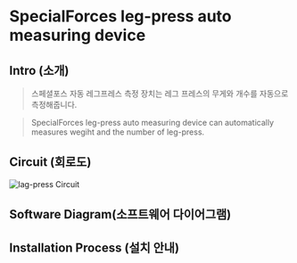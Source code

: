 # SpecialForces leg-press auto measuring device

## Intro (소개)
>스페셜포스 자동 레그프레스 측정 장치는 레그 프레스의 무게와 개수를 자동으로 측정해줍니다.

>SpecialForces leg-press auto measuring device can automatically measures wegiht and the number of leg-press.

## Circuit (회로도)
![lag-press Circuit](https://user-images.githubusercontent.com/26067127/97019807-ba969400-158b-11eb-9d4a-18ec10578735.png)
</br>
## Software Diagram(소프트웨어 다이어그램)

## Installation Process (설치 안내)
 
